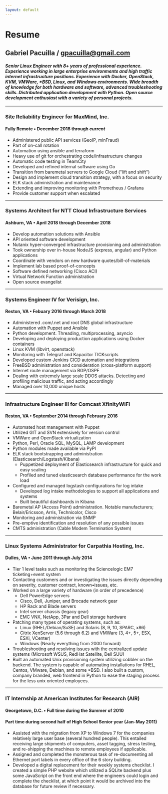 ```yaml
---
layout: default
---
```


# Resume
## Gabriel Pacuilla / gpacuilla@gmail.com
#### _Senior Linux Engineer with 8+ years of professional experience. Experience working in large enterprise environments and high traffic internet infrastructure positions. Experience with Docker, OpenStack, KVM, VMWare, *BSD, Linux, and Windows environments. Wide breadth of knowledge for both hardware and software, advanced troubleshooting skills.  Distributed application development with Python. Open source development enthusiast with a variety of personal projects._

* * *

### Site Reliability Engineer for MaxMind, Inc.
#### Fully Remote • December 2018 through *current*
- Administered public API services (GeoIP, minFraud)
- Part of on-call rotation
- Automation using ansible and terraform
- Heavy use of git for orchestrating code/infrastructure changes
- Automatic code testing in TeamCity
- Developed and refined internal software using Go
- Transition from baremetal servers to Google Cloud ("lift and shift")
- Design and implement cloud transition strategy, with a focus on security
- ELK stack administration and maintenance
- Extending and improving monitoring with Prometheus / Grafana
- Provide customer support when escalated

* * *

### Systems Architect for NTT Cloud Infrastructure Services
#### Ashburn, VA • April 2018 through December 2018
- Develop automation solutions with Ansible
- API oriented software development 
- Nutanix hyper-converged infrastructure provisioning and administration
- Took ownership over in-house NodeJS (express, angular) and Python applications
- Coordinate with vendors on new hardware quotes/bill-of-materials
- Implement lab based proof-of-concepts
- Software defined networking (Cisco ACI)
- Virtual Network Function administration
- Open source evangelist

* * *

### Systems Engineer IV for Verisign, Inc.
#### Reston, VA • Febuary 2016 through March 2018
- Administered .com/.net and root DNS global infrastructure
- Automation with Puppet and Ansible
- Python development. Threading, multiprocessing, asyncio
- Developing and deploying production applications using Docker containers
- Linux KVM (libvirt, openstack)
- Monitoring with Telegraf and Kapacitor TICKscripts
- Developed custom Jenkins CICD automation and integrations
- FreeBSD administration and consideration (cross-platform support)
- Internet route management via BGP/OSPF
- Dealing with extremely large scale DDOS attacks. Detecting and profiling malicious traffic, and acting accordingly
- Managed over 10,000 unique hosts

* * *

### Infrastructure Engineer III for Comcast XfinityWiFi
#### Reston, VA • September 2014 through February 2016
- Automated host management with Puppet
- Utilized GIT and SVN extensively for version control
- VMWare and OpenStack virtualization
- Python, Perl, Oracle SQL, MySQL, LAMP development
- Python modules made available via PyPI
- ELK stack bootstrapping and administration (Elasticsearch/Logstash/Kibana)
  - Puppetized deployment of Elasticsearch infrastructure for quick and easy scaling
  - Profiled and tuned elasticsearch database performance for the work load
- Configured and managed logstash configurations for log intake
  - Developed log intake methodologies to support all applications and systems
  - Built beautiful dashboards in Kibana
- Baremetal AP (Access Point) administration. Notable manufacturers; Belair/Ericsson, Arris, Technicolor, Cisco
- Monitoring and administration via SNMP
- Pre-emptive identification and resolution of any possible issues
- CMTS administration (Cable Modem Termination System)

* * *

### Linux Systems Administrator for Carpathia Hosting, Inc.
#### Dulles, VA • June 2011 through July 2014
- Tier 1 level tasks such as monitoring the Sciencelogic EM7 ticketing+event system
- Contacting customers and or investigating the issues directly depending on severity, customer contract, known•issues, etc.
- Worked on a large variety of hardware (in order of precedence)
  - Dell PowerEdge servers
  - Cisco, Dell, Juniper, and Brocade network gear
  - HP Rack and Blade servers
  - Intel server chassis (legacy gear)
  - EMC VNX, NetApp, 3Par and Dell storage hardware
- Patching many types of operating systems, such as:
  - Linux (RHEL/Debian/SuSE) and Solaris (8, 9, 10, SPARC, x86)
  - Citrix XenServer (5.6 through 6.2) and VMWare (3, 4+, 5+, ESX, ESXi, VCenter)
  - Windows (Nearly everything from 2000 forward)
- Troubleshooting and resolving issues with the centralized update systems 
(Microsoft WSUS, RedHat Satellite, Dell SUU)
- Built an automated Unix provisioning system utilizing cobbler on the backend. The system is capable of automating installations for RHEL, Centos, VMware, Debian, and some *BSD. I also built a custom, company branded, web frontend in Python to ease the staging process for the less unix oriented employees.

* * *

### IT Internship at American Institutes for Research (AIR)
#### Georgetown, D.C. • Full time during the Summer of 2010
#### Part time during second half of High School Senior year (Jan-May 2011)
- Assisted with the migration from XP to Windows 7 for the companies relatively large user base (several hundred people). This entailed receiving large shipments of computers, asset tagging, stress testing, and re-shipping the machines to remote employees if applicable.
- Assigned and completed the monsterous task of re-documenting all Ethernet port labels in every office of the 6 story building.
- Developed a digital replacement for their weekly systems checklist. I created a simple PHP website which utilized a SQLite backend plus some JavaScript on the front end where the engineers could login and complete the checklist, at which point it would be archived into the database for future review if necessary.
